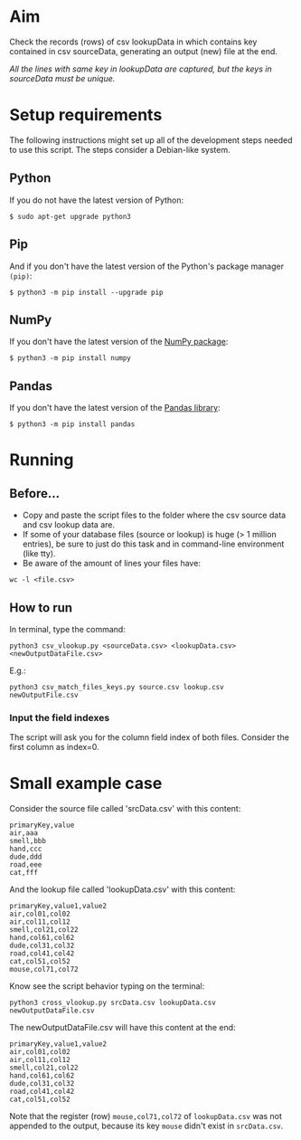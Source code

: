# Aim
Check the records (rows) of csv lookupData in which contains key contained in csv sourceData, generating an output (new) file at the end.

*All the lines with same key in lookupData are captured, but the keys in sourceData must be unique.*


# Setup requirements
The following instructions might set up all of the development steps needed to use this script. The steps consider a Debian-like system.

## Python
If you do not have the latest version of Python:

```$ sudo apt-get upgrade python3```

## Pip
And if you don't have the latest version of the Python's package manager `(pip)`:

```$ python3 -m pip install --upgrade pip```

## NumPy
If you don't have the latest version of the [NumPy package](http://www.numpy.org/):

```$ python3 -m pip install numpy```

## Pandas
If you don't have the latest version of the [Pandas library](https://pandas.pydata.org/):

```$ python3 -m pip install pandas```


# Running
## Before...
- Copy and paste the script files to the folder where the csv source data and csv lookup data are.
- If some of your database files (source or lookup) is huge (> 1 million entries), be sure to just do this task and in command-line environment (like tty).
- Be aware of the amount of lines your files have:

```wc -l <file.csv>```

## How to run
In terminal, type the command:

```python3 csv_vlookup.py <sourceData.csv> <lookupData.csv> <newOutputDataFile.csv>```

E.g.:

```python3 csv_match_files_keys.py source.csv lookup.csv newOutputFile.csv```

### Input the field indexes
The script will ask you for the column field index of both files. Consider the first column as index=0.


# Small example case
Consider the source file called 'srcData.csv' with this content:

```
primaryKey,value
air,aaa
smell,bbb
hand,ccc
dude,ddd
road,eee
cat,fff
```

And the lookup file called 'lookupData.csv' with this content:
```
primaryKey,value1,value2
air,col01,col02
air,col11,col12
smell,col21,col22
hand,col61,col62
dude,col31,col32
road,col41,col42
cat,col51,col52	
mouse,col71,col72
```

Know see the script behavior typing on the terminal:

```python3 cross_vlookup.py srcData.csv lookupData.csv newOutputDataFile.csv```

The newOutputDataFile.csv will have this content at the end:
```
primaryKey,value1,value2
air,col01,col02
air,col11,col12
smell,col21,col22
hand,col61,col62
dude,col31,col32
road,col41,col42
cat,col51,col52	
```

Note that the register (row) `mouse,col71,col72` of `lookupData.csv` was not appended to the output, because its key `mouse` didn't exist in `srcData.csv`.
